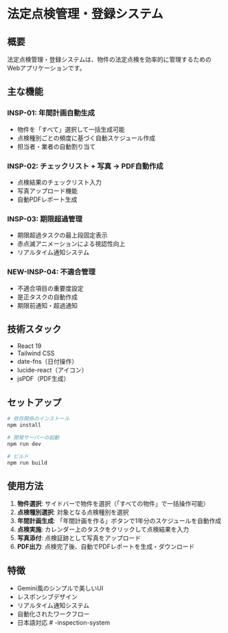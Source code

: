 # 法定点検管理・登録システム

## 概要
法定点検管理・登録システムは、物件の法定点検を効率的に管理するためのWebアプリケーションです。

## 主な機能

### INSP-01: 年間計画自動生成
- 物件を「すべて」選択して一括生成可能
- 点検種別ごとの頻度に基づく自動スケジュール作成
- 担当者・業者の自動割り当て

### INSP-02: チェックリスト + 写真 → PDF自動作成
- 点検結果のチェックリスト入力
- 写真アップロード機能
- 自動PDFレポート生成

### INSP-03: 期限超過管理
- 期限超過タスクの最上段固定表示
- 赤点滅アニメーションによる視認性向上
- リアルタイム通知システム

### NEW-INSP-04: 不適合管理
- 不適合項目の重要度設定
- 是正タスクの自動作成
- 期限前通知・超過通知

## 技術スタック
- React 19
- Tailwind CSS
- date-fns（日付操作）
- lucide-react（アイコン）
- jsPDF（PDF生成）

## セットアップ

```bash
# 依存関係のインストール
npm install

# 開発サーバーの起動
npm run dev

# ビルド
npm run build
```

## 使用方法

1. **物件選択**: サイドバーで物件を選択（「すべての物件」で一括操作可能）
2. **点検種別選択**: 対象となる点検種別を選択
3. **年間計画生成**: 「年間計画を作る」ボタンで1年分のスケジュールを自動作成
4. **点検実施**: カレンダー上のタスクをクリックして点検結果を入力
5. **写真添付**: 点検証跡として写真をアップロード
6. **PDF出力**: 点検完了後、自動でPDFレポートを生成・ダウンロード

## 特徴
- Gemini風のシンプルで美しいUI
- レスポンシブデザイン
- リアルタイム通知システム
- 自動化されたワークフロー
- 日本語対応
#   - i n s p e c t i o n - s y s t e m  
 
